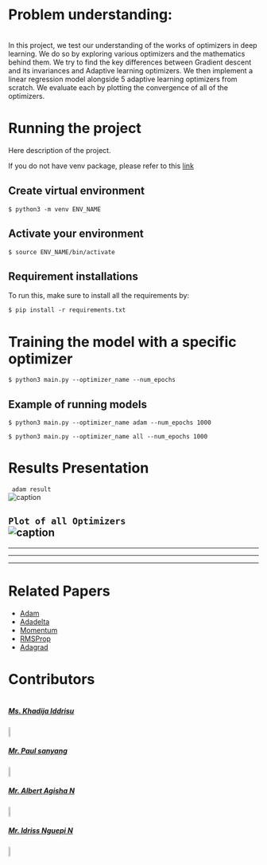 # Problem understanding:
 </br>
In this project, we test our understanding of the works of optimizers in deep learning. We do so by exploring various optimizers and the mathematics behind them. We try to find the key differences between Gradient descent and its invariances and Adaptive learning optimizers. We then implement a linear regression model alongside 5 adaptive learning optimizers from scratch. We evaluate each by plotting the convergence of all of the optimizers.


<!-- <br> -->


# Running the project #
Here description of the project.

If you do not have venv package, please refer to this [link](https://linuxize.com/post/how-to-create-python-virtual-environments-on-ubuntu-18-04/)
</br>

## Create virtual environment ##

```
$ python3 -m venv ENV_NAME
```
## Activate your environment ##

```
$ source ENV_NAME/bin/activate
```

## Requirement installations ##
To run this, make sure to install all the requirements by:

```
$ pip install -r requirements.txt 
```
# Training the model with a specific optimizer #

```
$ python3 main.py --optimizer_name --num_epochs
```
## Example of running models ##

```
$ python3 main.py --optimizer_name adam --num_epochs 1000
```

```
$ python3 main.py --optimizer_name all --num_epochs 1000
```

# Results Presentation

``` adam result```  </br>
![caption](figures/Adam.png) 

```Plot of all Optimizers```  </br>
![caption](figures/All_plots.png) 
---
___

---
___

# Related Papers #

* <a href= 'https://arxiv.org/pdf/1412.6980.pdf'> Adam </a>
* <a href= 'https://arxiv.org/pdf/1212.5701.pdf'> Adadelta</a>
* <a href= 'https://arxiv.org/pdf/1212.5701.pdf'> Momentum</a>
* <a href= 'https://arxiv.org/pdf/1212.5701.pdf'> RMSProp</a>
* <a href= 'https://arxiv.org/pdf/1212.5701.pdf'> Adagrad</a>


# Contributors #
<div style="display:flex;align-items:center">

<div style="display:flex;align-items:center">
  <div>
    <h5> <a href='.'> Ms. Khadija Iddrisu </a> </h5> <img src="figures/K.PNG" height= 7% width= 7%>
   
  <div>
        <h5> <a href='..'> Mr. Paul sanyang</a> </h5> <img src="figures/Paul.jpeg" height= 7% width= 7%>
  <div>
    <h5> <a href='.'> Mr. Albert Agisha N </a> </h5> <img src="figures/Albert.jpeg" height= 7% width= 7%>
    
  <div>
    <h5> <a href='.'> Mr. Idriss Nguepi N  </a> </h5> <img src="figures/Idriss_picture.JPG" height= 7% width= 7%>
    
</div>